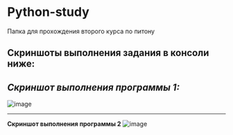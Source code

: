# Python-study
Папка для прохождения второго курса по питону
## Скриншоты выполнения задания в консоли ниже:
*Скриншот выполнения программы 1:*
---
![image](https://github.com/cakelake1/Python-study/assets/93975834/82b87619-6e7f-4b05-bc56-57d5b1602aa8)

---
**Скриншот выполнения программы 2**
![image](https://github.com/cakelake1/Python-study/assets/93975834/6777e359-7cc4-4f1e-8a9e-070439e0a894)

